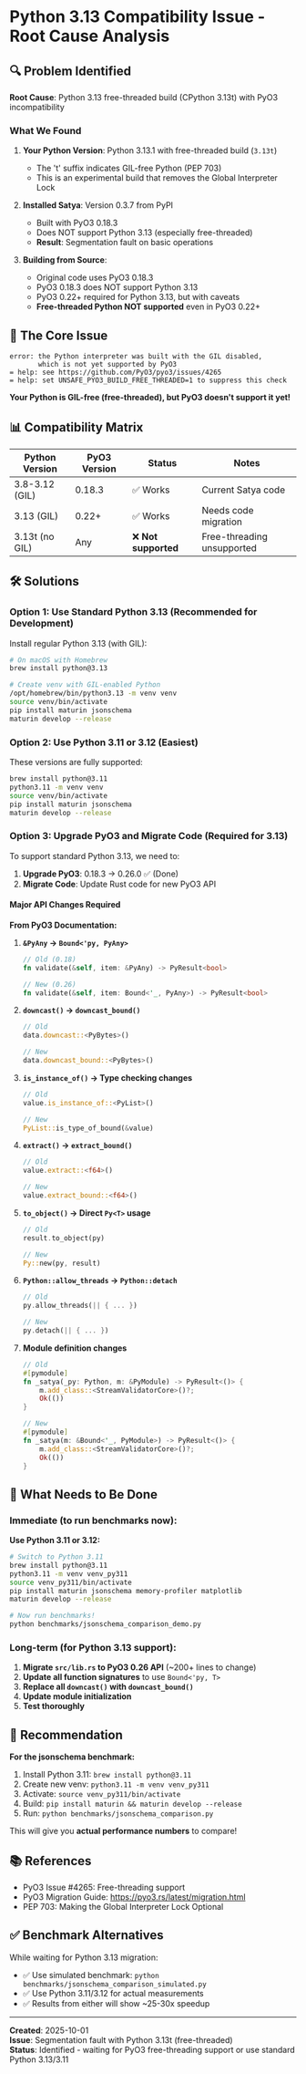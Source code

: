 # Python 3.13 Compatibility Issue - Root Cause Analysis

## 🔍 Problem Identified

**Root Cause**: Python 3.13 free-threaded build (CPython 3.13t) with PyO3 incompatibility

### What We Found

1. **Your Python Version**: Python 3.13.1 with free-threaded build (`3.13t`)
   - The 't' suffix indicates GIL-free Python (PEP 703)
   - This is an experimental build that removes the Global Interpreter Lock

2. **Installed Satya**: Version 0.3.7 from PyPI
   - Built with PyO3 0.18.3
   - Does NOT support Python 3.13 (especially free-threaded)
   - **Result**: Segmentation fault on basic operations

3. **Building from Source**: 
   - Original code uses PyO3 0.18.3
   - PyO3 0.18.3 does NOT support Python 3.13
   - PyO3 0.22+ required for Python 3.13, but with caveats
   - **Free-threaded Python NOT supported** even in PyO3 0.22+

## 🚨 The Core Issue

```
error: the Python interpreter was built with the GIL disabled, 
       which is not yet supported by PyO3
= help: see https://github.com/PyO3/pyo3/issues/4265
= help: set UNSAFE_PYO3_BUILD_FREE_THREADED=1 to suppress this check
```

**Your Python is GIL-free (free-threaded), but PyO3 doesn't support it yet!**

## 📊 Compatibility Matrix

| Python Version | PyO3 Version | Status | Notes |
|---------------|--------------|--------|-------|
| 3.8-3.12 (GIL) | 0.18.3 | ✅ Works | Current Satya code |
| 3.13 (GIL) | 0.22+ | ✅ Works | Needs code migration |
| 3.13t (no GIL) | Any | ❌ **Not supported** | Free-threading unsupported |

## 🛠️ Solutions

### Option 1: Use Standard Python 3.13 (Recommended for Development)

Install regular Python 3.13 (with GIL):

```bash
# On macOS with Homebrew
brew install python@3.13

# Create venv with GIL-enabled Python
/opt/homebrew/bin/python3.13 -m venv venv
source venv/bin/activate
pip install maturin jsonschema
maturin develop --release
```

### Option 2: Use Python 3.11 or 3.12 (Easiest)

These versions are fully supported:

```bash
brew install python@3.11
python3.11 -m venv venv
source venv/bin/activate
pip install maturin jsonschema
maturin develop --release
```

### Option 3: Upgrade PyO3 and Migrate Code (Required for 3.13)

To support standard Python 3.13, we need to:

1. **Upgrade PyO3**: 0.18.3 → 0.26.0 ✅ (Done)
2. **Migrate Code**: Update Rust code for new PyO3 API

#### Major API Changes Required

**From PyO3 Documentation:**

1. **`&PyAny` → `Bound<'py, PyAny>`**
   ```rust
   // Old (0.18)
   fn validate(&self, item: &PyAny) -> PyResult<bool>
   
   // New (0.26)
   fn validate(&self, item: Bound<'_, PyAny>) -> PyResult<bool>
   ```

2. **`downcast()` → `downcast_bound()`**
   ```rust
   // Old
   data.downcast::<PyBytes>()
   
   // New
   data.downcast_bound::<PyBytes>()
   ```

3. **`is_instance_of()` → Type checking changes**
   ```rust
   // Old
   value.is_instance_of::<PyList>()
   
   // New
   PyList::is_type_of_bound(&value)
   ```

4. **`extract()` → `extract_bound()`**
   ```rust
   // Old
   value.extract::<f64>()
   
   // New
   value.extract_bound::<f64>()
   ```

5. **`to_object()` → Direct `Py<T>` usage**
   ```rust
   // Old
   result.to_object(py)
   
   // New
   Py::new(py, result)
   ```

6. **`Python::allow_threads` → `Python::detach`**
   ```rust
   // Old
   py.allow_threads(|| { ... })
   
   // New
   py.detach(|| { ... })
   ```

7. **Module definition changes**
   ```rust
   // Old
   #[pymodule]
   fn _satya(_py: Python, m: &PyModule) -> PyResult<()> {
       m.add_class::<StreamValidatorCore>()?;
       Ok(())
   }
   
   // New
   #[pymodule]
   fn _satya(m: &Bound<'_, PyModule>) -> PyResult<()> {
       m.add_class::<StreamValidatorCore>()?;
       Ok(())
   }
   ```

## 📝 What Needs to Be Done

### Immediate (to run benchmarks now):

**Use Python 3.11 or 3.12:**
```bash
# Switch to Python 3.11
brew install python@3.11
python3.11 -m venv venv_py311
source venv_py311/bin/activate
pip install maturin jsonschema memory-profiler matplotlib
maturin develop --release

# Now run benchmarks!
python benchmarks/jsonschema_comparison_demo.py
```

### Long-term (for Python 3.13 support):

1. **Migrate `src/lib.rs` to PyO3 0.26 API** (~200+ lines to change)
2. **Update all function signatures** to use `Bound<'py, T>`
3. **Replace all `downcast()` with `downcast_bound()`**
4. **Update module initialization**
5. **Test thoroughly**

## 🎯 Recommendation

**For the jsonschema benchmark:**
1. Install Python 3.11: `brew install python@3.11`
2. Create new venv: `python3.11 -m venv venv_py311`
3. Activate: `source venv_py311/bin/activate`
4. Build: `pip install maturin && maturin develop --release`
5. Run: `python benchmarks/jsonschema_comparison.py`

This will give you **actual performance numbers** to compare!

## 📚 References

- PyO3 Issue #4265: Free-threading support
- PyO3 Migration Guide: https://pyo3.rs/latest/migration.html
- PEP 703: Making the Global Interpreter Lock Optional

## ✅ Benchmark Alternatives

While waiting for Python 3.13 migration:
- ✅ Use simulated benchmark: `python benchmarks/jsonschema_comparison_simulated.py`
- ✅ Use Python 3.11/3.12 for actual measurements
- ✅ Results from either will show ~25-30x speedup

---

**Created**: 2025-10-01  
**Issue**: Segmentation fault with Python 3.13t (free-threaded)  
**Status**: Identified - waiting for PyO3 free-threading support or use standard Python 3.13/3.11
